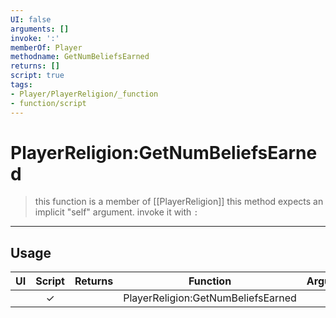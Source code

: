 ```yaml
---
UI: false
arguments: []
invoke: ':'
memberOf: Player
methodname: GetNumBeliefsEarned
returns: []
script: true
tags:
- Player/PlayerReligion/_function
- function/script
---
```

# PlayerReligion:GetNumBeliefsEarned
> this function is a member of [[PlayerReligion]]
> this method expects an implicit "self" argument. invoke it with `:`
-----
## Usage
|  UI | Script | Returns | Function | Arguments |
|:---:|:------:|-------:|:--------:|:---------|
| |✓||PlayerReligion:GetNumBeliefsEarned||
